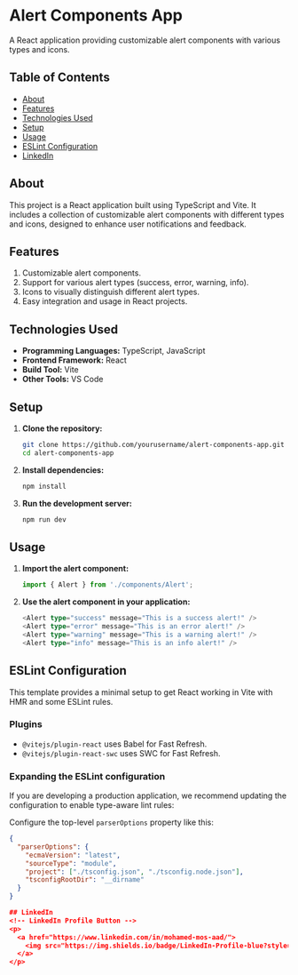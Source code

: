 <!-- Project Name -->
<h1>Alert Components App</h1>
<p>A React application providing customizable alert components with various types and icons.</p>

<!-- Table of Contents -->
## Table of Contents
- [About](#about)
- [Features](#features)
- [Technologies Used](#technologies-used)
- [Setup](#setup)
- [Usage](#usage)
- [ESLint Configuration](#eslint-configuration)
- [LinkedIn](#linkedIn)

<!-- About Section -->
## About
<p>
  This project is a React application built using TypeScript and Vite. It includes a collection of customizable alert components with different types and icons, designed to enhance user notifications and feedback.
</p>

<!-- Features Section -->
## Features
<ol>
  <li>Customizable alert components.</li>
  <li>Support for various alert types (success, error, warning, info).</li>
  <li>Icons to visually distinguish different alert types.</li>
  <li>Easy integration and usage in React projects.</li>
</ol>

<!-- Technologies Used Section -->
## Technologies Used
- **Programming Languages:** TypeScript, JavaScript
- **Frontend Framework:** React
- **Build Tool:** Vite
- **Other Tools:** VS Code

<!-- Setup Section -->
## Setup
1. **Clone the repository:**
    ```sh
    git clone https://github.com/yourusername/alert-components-app.git
    cd alert-components-app
    ```
2. **Install dependencies:**
    ```sh
    npm install
    ```
3. **Run the development server:**
    ```sh
    npm run dev
    ```

<!-- Usage Section -->
## Usage
1. **Import the alert component:**
    ```typescript
    import { Alert } from './components/Alert';
    ```
2. **Use the alert component in your application:**
    ```typescript
    <Alert type="success" message="This is a success alert!" />
    <Alert type="error" message="This is an error alert!" />
    <Alert type="warning" message="This is a warning alert!" />
    <Alert type="info" message="This is an info alert!" />
    ```

<!-- ESLint Configuration Section -->
## ESLint Configuration
This template provides a minimal setup to get React working in Vite with HMR and some ESLint rules.

### Plugins
- `@vitejs/plugin-react` uses Babel for Fast Refresh.
- `@vitejs/plugin-react-swc` uses SWC for Fast Refresh.

### Expanding the ESLint configuration
If you are developing a production application, we recommend updating the configuration to enable type-aware lint rules:

Configure the top-level `parserOptions` property like this:
```json
{
  "parserOptions": {
    "ecmaVersion": "latest",
    "sourceType": "module",
    "project": ["./tsconfig.json", "./tsconfig.node.json"],
    "tsconfigRootDir": "__dirname"
  }
}

## LinkedIn
<!-- LinkedIn Profile Button -->
<p>
  <a href="https://www.linkedin.com/in/mohamed-mos-aad/">
    <img src="https://img.shields.io/badge/LinkedIn-Profile-blue?style=for-the-badge&logo=linkedin" alt="LinkedIn Profile">
  </a>
</p>
